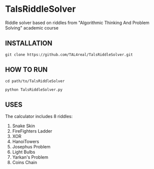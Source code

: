 # TalsRiddleSolver
Riddle solver based on riddles from "Algorithmic Thinking And Problem Solving" academic course

## INSTALLATION
``git clone https://github.com/TAL4real/TalsRiddleSolver.git``
## HOW TO RUN
```
cd path/to/TalsRiddleSolver
  
python TalsRiddleSolver.py
```
## USES
The calculator includes 8 riddles:
1.  Snake Skin         
1.  FireFighters Ladder
1.  XOR                 
1.  HanoiTowers         
1.  Josephus Problem    
1.  Light Bulbs         
1.  Yarkan's Problem    
1.  Coins Chain
